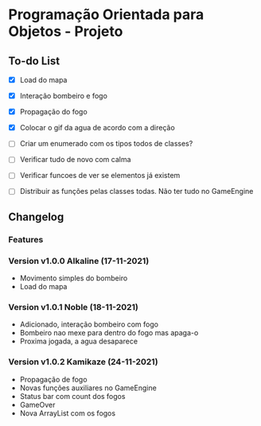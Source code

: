 # Programação Orientada para Objetos - Projeto

## To-do List
- [X] Load do mapa
- [X] Interação bombeiro e fogo
- [X] Propagação do fogo
- [X] Colocar o gif da agua de acordo com a direção 
- [ ] Criar um enumerado com os tipos todos de classes?
- [ ] Verificar tudo de novo com calma
- [ ] Verificar funcoes de ver se elementos já existem
- [ ] Distribuir as funções pelas classes todas. Não ter tudo no GameEngine



## Changelog
### Features
### Version v1.0.0 Alkaline (17-11-2021)
- Movimento simples do bombeiro
- Load do mapa

### Version v1.0.1 Noble (18-11-2021)
- Adicionado, interação bombeiro com fogo
- Bombeiro nao mexe para dentro do fogo mas apaga-o
- Proxima jogada, a agua desaparece

### Version v1.0.2 Kamikaze (24-11-2021)
- Propagação de fogo
- Novas funções auxiliares no GameEngine
- Status bar com count dos fogos
- GameOver
- Nova ArrayList com os fogos